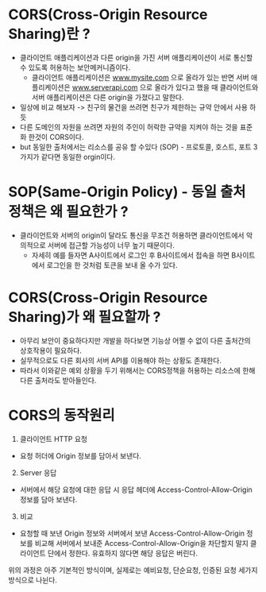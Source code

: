 # CORS(Cross-Origin Resource Sharing)란 ?
* 클라이언트 애플리케이션과 다른 origin을 가진 서버 애플리케이션이 서로 통신할 수 있도록 허용하는 보안메커니즘이다.
  * 클라이언트 애플리케이션은 www.mysite.com 으로 올라가 있는 반면 서버 애플리케이션은 www.serverapi.com 으로 올라가 있다고 했을 때 클라이언트와 서버 애플리케이션은 다른 origin을 가졌다고 말한다.
* 일상에 비교 해보자 -> 친구의 물건을 쓰려면 친구가 제한하는 규약 안에서 사용 하듯 
* 다른 도메인의 자원을 쓰려면 자원의 주인이 허락한 규약을 지켜야 하는 것을 표준화 한것이 CORS이다.
* but 동일한 출처에서는 리소스를 공유 할 수있다 (SOP) - 프로토콜, 호스트, 포트 3가지가 같다면 동일한 orgin이다.

# SOP(Same-Origin Policy) - 동일 출처 정책은 왜 필요한가 ?
* 클라이언트와 서버의 origin이 달라도 통신을 무조건 허용하면 클라이언트에서 악의적으로 서버에 접근할 가능성이 너무 높기 때문이다.
  * 자세히 예를 들자면 A사이트에서 로그인 후 B사이트에서 접속을 하면 B사이트에서 로그인을 한 것처럼 토큰을 보내 올 수가 있다.

# CORS(Cross-Origin Resource Sharing)가 왜 필요할까 ?
* 아무리 보안이 중요하다지만 개발을 하다보면 기능상 어쩔 수 없이 다른 출처간의 상호작용이 필요하다.
* 실무적으로도 다른 회사의 서버 API를 이용해야 하는 상황도 존재한다.
* 따라서 이와같은 예외 상황을 두기 위해서는 CORS정책을 허용하는 리소스에 한해 다른 출처라도 받아들인다.


# CORS의 동작원리 

1. 클라이언트 HTTP 요청
* 요청 허더에 Origin 정보를 담아서 보낸다.
2. Server 응답
* 서버에서 해당 요청에 대한 응답 시 응답 헤더에 Access-Control-Allow-Origin 정보를 담아 보낸다.
3. 비교
* 요청할 때 보낸 Origin 정보와 서버에서 보낸 Access-Control-Allow-Origin 정보를 비교해 서버에서 보내준 Access-Control-Allow-Origin을 차단할지 말지 클라이언트 단에서 정한다.
유효하지 않다면 해당 응답은 버린다.

위의 과정은 아주 기본적인 방식이며, 실제로는 예비요청, 단순요청, 인증된 요청 세가지 방식으로 나뉜다.
